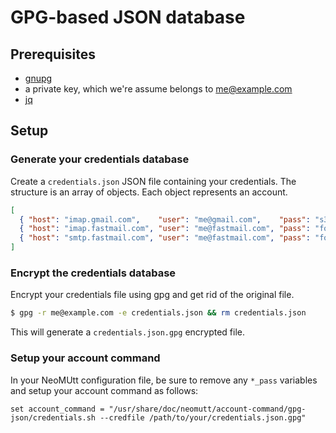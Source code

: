 # GPG-based JSON database

## Prerequisites

- [gnupg](https://gnupg.org)
- a private key, which we're assume belongs to me@example.com
- [jq](https://stedolan.github.io/jq/)

## Setup

### Generate your credentials database

Create a `credentials.json` JSON file containing your credentials.
The structure is an array of objects.
Each object represents an account.

```json
[
  { "host": "imap.gmail.com",    "user": "me@gmail.com",    "pass": "s3cr3t" },
  { "host": "imap.fastmail.com", "user": "me@fastmail.com", "pass": "foob4r" },
  { "host": "smtp.fastmail.com", "user": "me@fastmail.com", "pass": "foob4r" }
]
```

### Encrypt the credentials database

Encrypt your credentials file using gpg and get rid of the original file.

```sh
$ gpg -r me@example.com -e credentials.json && rm credentials.json
```

This will generate a `credentials.json.gpg` encrypted file.

### Setup your account command

In your NeoMUtt configuration file, be sure to remove any `*_pass` variables and setup your account command as follows:

```
set account_command = "/usr/share/doc/neomutt/account-command/gpg-json/credentials.sh --credfile /path/to/your/credentials.json.gpg"
```
